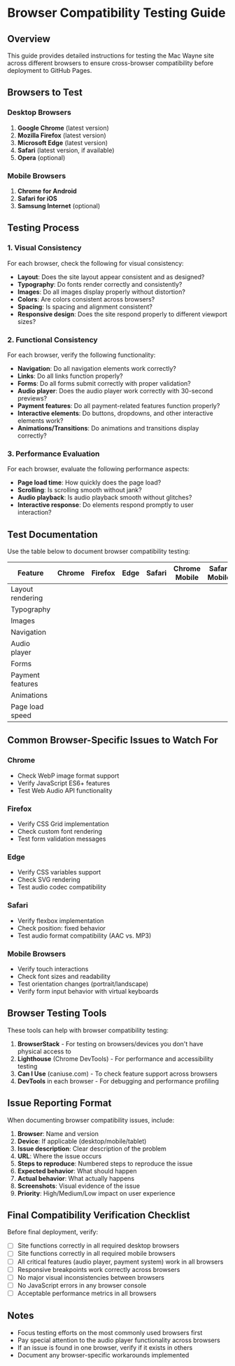 # Browser Compatibility Testing Guide

## Overview
This guide provides detailed instructions for testing the Mac Wayne site across different browsers to ensure cross-browser compatibility before deployment to GitHub Pages.

## Browsers to Test

### Desktop Browsers
1. **Google Chrome** (latest version)
2. **Mozilla Firefox** (latest version)
3. **Microsoft Edge** (latest version)
4. **Safari** (latest version, if available)
5. **Opera** (optional)

### Mobile Browsers
1. **Chrome for Android**
2. **Safari for iOS**
3. **Samsung Internet** (optional)

## Testing Process

### 1. Visual Consistency

For each browser, check the following for visual consistency:

- **Layout**: Does the site layout appear consistent and as designed?
- **Typography**: Do fonts render correctly and consistently?
- **Images**: Do all images display properly without distortion?
- **Colors**: Are colors consistent across browsers?
- **Spacing**: Is spacing and alignment consistent?
- **Responsive design**: Does the site respond properly to different viewport sizes?

### 2. Functional Consistency

For each browser, verify the following functionality:

- **Navigation**: Do all navigation elements work correctly?
- **Links**: Do all links function properly?
- **Forms**: Do all forms submit correctly with proper validation?
- **Audio player**: Does the audio player work correctly with 30-second previews?
- **Payment features**: Do all payment-related features function properly?
- **Interactive elements**: Do buttons, dropdowns, and other interactive elements work?
- **Animations/Transitions**: Do animations and transitions display correctly?

### 3. Performance Evaluation

For each browser, evaluate the following performance aspects:

- **Page load time**: How quickly does the page load?
- **Scrolling**: Is scrolling smooth without jank?
- **Audio playback**: Is audio playback smooth without glitches?
- **Interactive response**: Do elements respond promptly to user interaction?

## Test Documentation

Use the table below to document browser compatibility testing:

| Feature | Chrome | Firefox | Edge | Safari | Chrome Mobile | Safari Mobile |
|---------|--------|---------|------|--------|---------------|---------------|
| Layout rendering | | | | | | |
| Typography | | | | | | |
| Images | | | | | | |
| Navigation | | | | | | |
| Audio player | | | | | | |
| Forms | | | | | | |
| Payment features | | | | | | |
| Animations | | | | | | |
| Page load speed | | | | | | |

## Common Browser-Specific Issues to Watch For

### Chrome
- Check WebP image format support
- Verify JavaScript ES6+ features
- Test Web Audio API functionality

### Firefox
- Verify CSS Grid implementation
- Check custom font rendering
- Test form validation messages

### Edge
- Verify CSS variables support
- Check SVG rendering
- Test audio codec compatibility

### Safari
- Verify flexbox implementation
- Check position: fixed behavior
- Test audio format compatibility (AAC vs. MP3)

### Mobile Browsers
- Verify touch interactions
- Check font sizes and readability
- Test orientation changes (portrait/landscape)
- Verify form input behavior with virtual keyboards

## Browser Testing Tools

These tools can help with browser compatibility testing:

1. **BrowserStack** - For testing on browsers/devices you don't have physical access to
2. **Lighthouse** (Chrome DevTools) - For performance and accessibility testing
3. **Can I Use** (caniuse.com) - To check feature support across browsers
4. **DevTools** in each browser - For debugging and performance profiling

## Issue Reporting Format

When documenting browser compatibility issues, include:

1. **Browser**: Name and version
2. **Device**: If applicable (desktop/mobile/tablet)
3. **Issue description**: Clear description of the problem
4. **URL**: Where the issue occurs
5. **Steps to reproduce**: Numbered steps to reproduce the issue
6. **Expected behavior**: What should happen
7. **Actual behavior**: What actually happens
8. **Screenshots**: Visual evidence of the issue
9. **Priority**: High/Medium/Low impact on user experience

## Final Compatibility Verification Checklist

Before final deployment, verify:

- [ ] Site functions correctly in all required desktop browsers
- [ ] Site functions correctly in all required mobile browsers
- [ ] All critical features (audio player, payment system) work in all browsers
- [ ] Responsive breakpoints work correctly across browsers
- [ ] No major visual inconsistencies between browsers
- [ ] No JavaScript errors in any browser console
- [ ] Acceptable performance metrics in all browsers

## Notes

- Focus testing efforts on the most commonly used browsers first
- Pay special attention to the audio player functionality across browsers
- If an issue is found in one browser, verify if it exists in others
- Document any browser-specific workarounds implemented
